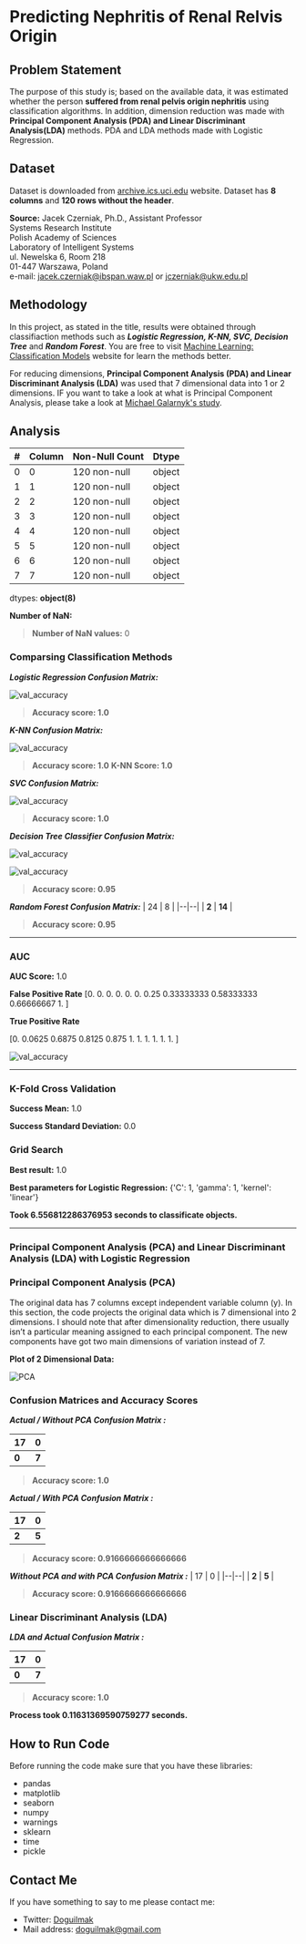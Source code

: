 
# Predicting Nephritis of Renal Relvis Origin

## Problem Statement

The purpose of this study is; based on the available data, it was estimated whether the person **suffered from renal pelvis origin nephritis** using classification algorithms. In addition, dimension reduction was made with **Principal Component Analysis (PDA) and Linear Discriminant Analysis(LDA)** methods. PDA and LDA methods made with Logistic Regression.

## Dataset

Dataset is downloaded from [archive.ics.uci.edu](https://archive.ics.uci.edu/ml/datasets/Acute+Inflammations) website. Dataset has **8 columns** and **120 rows without the header**.

**Source:**
Jacek Czerniak, Ph.D., Assistant Professor  
Systems Research Institute  
Polish Academy of Sciences  
Laboratory of Intelligent Systems  
ul. Newelska 6, Room 218  
01-447 Warszawa, Poland  
e-mail: jacek.czerniak@ibspan.waw.pl or jczerniak@ukw.edu.pl

## Methodology

In this project, as stated in the title, results were obtained through classifiaction methods such as ***Logistic Regression, K-NN, SVC, Decision Tree*** and ***Random Forest***.  You are free to visit [Machine Learning: Classification Models](https://medium.com/fuzz/machine-learning-classification-models-3040f71e2529) website for learn the methods better.

For reducing dimensions, **Principal Component Analysis (PDA) and Linear Discriminant Analysis (LDA)** was used that 7 dimensional data into 1 or 2 dimensions. IF you want to take a look at what is Principal Component Analysis, please take a look at [Michael Galarnyk's study](https://towardsdatascience.com/pca-using-python-scikit-learn-e653f8989e60).

## Analysis

| # | Column | Non-Null Count | Dtype |
|--|--|--|--|
| 0 | 0 | 120 non-null | object
| 1 | 1 | 120 non-null | object
| 2 | 2 | 120 non-null | object
| 3 | 3 | 120 non-null | object
| 4 | 4 | 120 non-null | object
| 5 | 5 | 120 non-null | object
| 6 | 6 | 120 non-null | object
| 7 | 7 | 120 non-null | object

dtypes: **object(8)**

**Number of NaN:**

> **Number of NaN values:**   0 

### Comparsing Classification Methods

***Logistic Regression Confusion Matrix:***

![val_accuracy](Plots/logistic_regression_classifier_cm.png)

> **Accuracy score: 1.0**

***K-NN Confusion Matrix:***

![val_accuracy](Plots/knn_classifier_cm.png)

> **Accuracy score: 1.0**
> **K-NN Score: 1.0**

***SVC Confusion Matrix:***

![val_accuracy](Plots/svc_classifier_cm.png)

> **Accuracy score: 1.0**

***Decision Tree Classifier Confusion Matrix:***

![val_accuracy](Plots/desicion_tree_classifier_cm.png)

![val_accuracy](Plots/desicion_tree.png)

> **Accuracy score: 0.95**

***Random Forest Confusion Matrix:***
| 24 | 8 |
|--|--|
| **2** | **14** |

> **Accuracy score: 0.95**

---

### AUC

**AUC Score:**
1.0

**False Positive Rate**
 [0.         0.         0.         0.         0.         0.
 0.25       0.33333333 0.58333333 0.66666667 1.        ]

**True Positive Rate**

 [0.     0.0625 0.6875 0.8125 0.875  1.     1.     1.     1.     1. 1. ]

![val_accuracy](Plots/roc_graph.png)

---

### K-Fold Cross Validation

**Success Mean:**
 1.0
 
**Success Standard Deviation:**
0.0

### Grid Search

**Best result:**
 1.0
 
**Best parameters for Logistic Regression:**
{'C': 1, 'gamma': 1, 'kernel': 'linear'}
 
**Took 6.556812286376953 seconds to classificate objects.**

---

### Principal Component Analysis (PCA) and Linear Discriminant Analysis (LDA) with Logistic Regression

### Principal Component Analysis (PCA)

The original data has 7 columns except independent variable column (y). In this section, the code projects the original data which is 7 dimensional into 2 dimensions. I should note that after dimensionality reduction, there usually isn’t a particular meaning assigned to each principal component. The new components have got two main dimensions of variation instead of 7.

**Plot of 2 Dimensional Data:**

![PCA](Plots/2_component_PCA.png)

### **Confusion Matrices and Accuracy Scores**

***Actual / Without PCA Confusion Matrix :***

| 17 | 0 |
|--|--|
| **0** | **7** | 

> **Accuracy score: 1.0**

***Actual / With PCA Confusion Matrix :***

| 17 | 0 |
|--|--|
| **2** | **5** |  

> **Accuracy score: 0.9166666666666666**

***Without PCA and with PCA Confusion Matrix :***
| 17 | 0 |
|--|--|
| **2** | **5** | 

> **Accuracy score: 0.9166666666666666**

### Linear Discriminant Analysis (LDA)

***LDA and Actual Confusion Matrix :***

| 17 | 0 |
|--|--|
| **0** | **7** |

> **Accuracy score: 1.0**

**Process took 0.11631369590759277 seconds.**

## How to Run Code

Before running the code make sure that you have these libraries:

 - pandas 
 - matplotlib
 - seaborn
 - numpy
 - warnings
 - sklearn
 - time
 - pickle
    
## Contact Me

If you have something to say to me please contact me: 

 - Twitter: [Doguilmak](https://twitter.com/Doguilmak) 
 - Mail address: doguilmak@gmail.com
 
